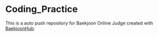 # Coding_Practice
This is a auto push repository for Baekjoon Online Judge created with [BaekjoonHub](https://github.com/BaekjoonHub/BaekjoonHub).

